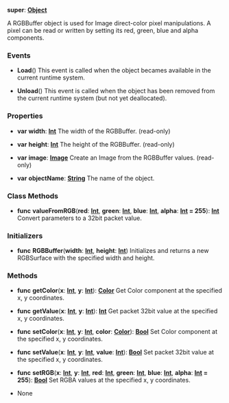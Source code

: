 **super**: **[Object](Object.md)**

A RGBBuffer object is used for Image direct-color pixel manipulations. A pixel can be read or written by setting its red, green, blue and alpha components.

### Events

* **Load**()
This event is called when the object becames available in the current runtime system.

* **Unload**()
This event is called when the object has been removed from the current runtime system (but not yet deallocated).



### Properties

* **var** **width**: **[Int](../gravity/int.md)**
The width of the RGBBuffer. \(read-only\)

* **var** **height**: **[Int](../gravity/int.md)**
The height of the RGBBuffer. \(read-only\)

* **var** **image**: **[Image](Image.md)**
Create an Image from the RGBBuffer values. \(read-only\)

* **var** **objectName**: **[String](../gravity/string.md)**
The name of the object.



### Class Methods

* **func** **valueFromRGB**(**red**: **[Int](../gravity/int.md)**, **green**: **[Int](../gravity/int.md)**, **blue**: **[Int](../gravity/int.md)**, **alpha**: **[Int](../gravity/int.md) = 255**): <strong>[Int](../gravity/int.md)</strong> 
Convert parameters to a 32bit packet value.



### Initializers

* **func** **RGBBuffer**(**width**: **[Int](../gravity/int.md)**, **height**: **[Int](../gravity/int.md)**)
Initializes and returns a new RGBSurface with the specified width and height.



### Methods

* **func** **getColor**(**x**: **[Int](../gravity/int.md)**, **y**: **[Int](../gravity/int.md)**): <strong>[Color](Color.md)</strong> 
Get Color component at the specified x, y coordinates.

* **func** **getValue**(**x**: **[Int](../gravity/int.md)**, **y**: **[Int](../gravity/int.md)**): <strong>[Int](../gravity/int.md)</strong> 
Get packet 32bit value at the specified x, y coordinates.

* **func** **setColor**(**x**: **[Int](../gravity/int.md)**, **y**: **[Int](../gravity/int.md)**, **color**: **[Color](Color.md)**): <strong>[Bool](../gravity/bool.md)</strong> 
Set Color component at the specified x, y coordinates.

* **func** **setValue**(**x**: **[Int](../gravity/int.md)**, **y**: **[Int](../gravity/int.md)**, **value**: **[Int](../gravity/int.md)**): <strong>[Bool](../gravity/bool.md)</strong> 
Set packet 32bit value at the specified x, y coordinates.

* **func** **setRGB**(**x**: **[Int](../gravity/int.md)**, **y**: **[Int](../gravity/int.md)**, **red**: **[Int](../gravity/int.md)**, **green**: **[Int](../gravity/int.md)**, **blue**: **[Int](../gravity/int.md)**, **alpha**: **[Int](../gravity/int.md) = 255**): <strong>[Bool](../gravity/bool.md)</strong> 
Set RGBA values at the specified x, y coordinates.



* None

